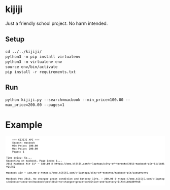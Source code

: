 # kijiji
Just a friendly school project. No harm intended.

## Setup
```
cd ../../kijiji/
python3 -m pip install virtualenv
python3 -m virtualenv env
source env/bin/activate
pip install -r requirements.txt
```

## Run
```
python kijiji.py --search=macbook --min_price=100.00 --max_price=200.00 --pages=1
```

# Example
![example](docs/example.png)